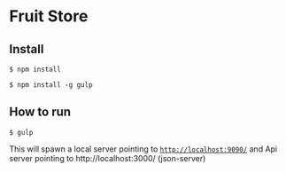 # Fruit Store
Install
-------

```$ npm install```

```$ npm install -g gulp```

How to run
-------

```$ gulp```

This will spawn a local server pointing to [`http://localhost:9090/`](http://localhost:9090/) and Api server pointing to http://localhost:3000/ (json-server)
